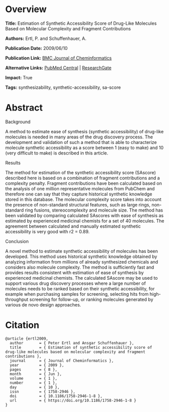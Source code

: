 # Overview
**Title:**
Estimation of Synthetic Accessibility Score of Drug-Like Molecules Based on Molecular Complexity and Fragment Contributions

**Authors:**
Ertl, P. and Schuffenhauer, A.

**Publication Date:**
2009/06/10

**Publication Link:**
[BMC Journal of Cheminformatics](https://jcheminf.biomedcentral.com/articles/10.1186/1758-2946-1-8)

**Alternative Links:**
[PubMed Central](https://pmc.ncbi.nlm.nih.gov/articles/PMC3225829) |
[ResearchGate](https://www.researchgate.net/publication/42344111_Estimation_of_Synthetic_Accessibility_Score_of_Drug-Like_Molecules_Based_on_Molecular_Complexity_and_Fragment_Contributions)

**Impact:**
True

**Tags:**
synthesizability, synthetic-accessibility, sa-score


# Abstract
Background

A method to estimate ease of synthesis (synthetic accessibility) of drug-like molecules is needed in many areas of the drug discovery process.
The development and validation of such a method that is able to characterize molecule synthetic accessibility as a score between 1 (easy to make) and 10 (very difficult to make) is described in this article.

Results

The method for estimation of the synthetic accessibility score (SAscore) described here is based on a combination of fragment contributions and a complexity penalty.
Fragment contributions have been calculated based on the analysis of one million representative molecules from PubChem and therefore one can say that they capture historical synthetic knowledge stored in this database.
The molecular complexity score takes into account the presence of non-standard structural features, such as large rings, non-standard ring fusions, stereocomplexity and molecule size.
The method has been validated by comparing calculated SAscores with ease of synthesis as estimated by experienced medicinal chemists for a set of 40 molecules.
The agreement between calculated and manually estimated synthetic accessibility is very good with r2 = 0.89.

Conclusion

A novel method to estimate synthetic accessibility of molecules has been developed.
This method uses historical synthetic knowledge obtained by analyzing information from millions of already synthesized chemicals and considers also molecule complexity.
The method is sufficiently fast and provides results consistent with estimation of ease of synthesis by experienced medicinal chemists.
The calculated SAscore may be used to support various drug discovery processes where a large number of molecules needs to be ranked based on their synthetic accessibility, for example when purchasing samples for screening, selecting hits from high-throughput screening for follow-up, or ranking molecules generated by various de novo design approaches.


# Citation
```
@article {ertl2009,
  author       = { Peter Ertl and Ansgar Schuffenhauer },
  title        = { Estimation of synthetic accessibility score of drug-like molecules based on molecular complexity and fragment contributions },
  journal      = { Journal of Cheminformatics },
  year         = { 2009 },
  pages        = { 8 },
  month        = { Jun },
  volume       = { 1 },
  number       = { 1 },
  day          = { 10 },
  issn         = { 1758-2946 },
  doi          = { 10.1186/1758-2946-1-8 },
  url          = { https://doi.org/10.1186/1758-2946-1-8 }
}
```
